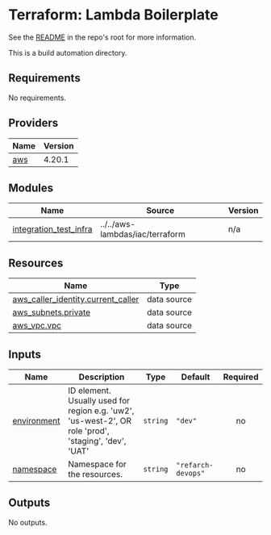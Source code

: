 # Terraform: Lambda Boilerplate

See the [README](../../../../README.md) in the repo's root for more information.  

This is a build automation directory.

<!-- BEGINNING OF PRE-COMMIT-TERRAFORM DOCS HOOK -->
## Requirements

No requirements.

## Providers

| Name | Version |
|------|---------|
| <a name="provider_aws"></a> [aws](#provider\_aws) | 4.20.1 |

## Modules

| Name | Source | Version |
|------|--------|---------|
| <a name="module_integration_test_infra"></a> [integration\_test\_infra](#module\_integration\_test\_infra) | ../../aws-lambdas/iac/terraform | n/a |

## Resources

| Name | Type |
|------|------|
| [aws_caller_identity.current_caller](https://registry.terraform.io/providers/hashicorp/aws/latest/docs/data-sources/caller_identity) | data source |
| [aws_subnets.private](https://registry.terraform.io/providers/hashicorp/aws/latest/docs/data-sources/subnets) | data source |
| [aws_vpc.vpc](https://registry.terraform.io/providers/hashicorp/aws/latest/docs/data-sources/vpc) | data source |

## Inputs

| Name | Description | Type | Default | Required |
|------|-------------|------|---------|:--------:|
| <a name="input_environment"></a> [environment](#input\_environment) | ID element. Usually used for region e.g. 'uw2', 'us-west-2', OR role 'prod', 'staging', 'dev', 'UAT' | `string` | `"dev"` | no |
| <a name="input_namespace"></a> [namespace](#input\_namespace) | Namespace for the resources. | `string` | `"refarch-devops"` | no |

## Outputs

No outputs.
<!-- END OF PRE-COMMIT-TERRAFORM DOCS HOOK -->
